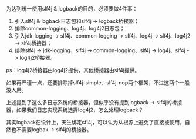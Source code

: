 为达到统一使用slf4j & logback的目的，必须要做4件事：

1. 引入slf4j & logback日志包和slf4j -> logback桥接器；
2. 排除common-logging、log4j、log4j2日志包；
3. 引入jdk-logging -> slf4j、common-logging -> slf4j、log4j -> slf4j、log4j2 -> slf4j桥接器；
4. 排除slf4j -> jdk-logging、slf4j -> common-logging、slf4j -> log4j、slf4j -> log4j2桥接器。

ps：log4j2桥接器由log4j2提供，其他桥接器由slf4j提供。

如果再严谨一点，还要排除掉slf4j-simple、slf4j-nop两个框架，不过这两个一般没人用。

上述提到了这么多日志系统的桥接器，但似乎没有提到logback -> slf4j的桥接器，如果我们日志实现系统选择log4j2，怎么处理logback？

其实logback在设计上，天生绑定sfl4j，可以认为从根源上避免了直接被使用，自然也不需要logbak -> slf4j的桥接器。
